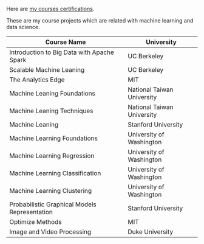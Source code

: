 Here are [my courses certifications](http://younggy.com/moocs.html).

These are my course projects which are related with machine learning and data science.

| Course Name | University | 
| ------|------|
| Introduction to Big Data with Apache Spark | UC Berkeley |
| Scalable Machine Leaning | UC Berkeley | 
| The Analytics Edge | MIT | 
| Machine Leaning Foundations | National Taiwan University | 
| Machine Leaning Techniques | National Taiwan University | 
| Machine Leaning| Stanford University | 
| Machine Learning Foundations| University of Washington |
| Machine Learning Regression| University of Washington | 
| Machine Learning Classification| University of Washington | 
| Machine Learning Clustering| University of Washington | 
| Probabilistic Graphical Models Representation| Stanford University | 
| Optimize Methods| MIT | 
| Image and Video Processing| Duke University |

